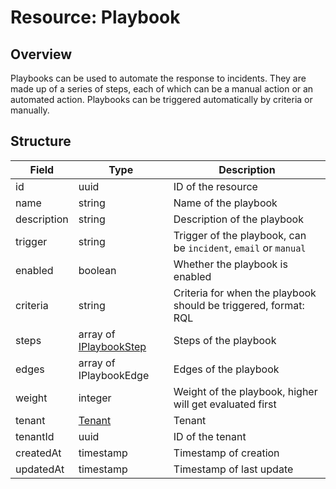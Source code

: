# Resource: Playbook

## Overview

Playbooks can be used to automate the response to incidents. They are made up of a series of steps, each of which can be a manual action or an automated action. Playbooks can be triggered automatically by criteria or manually.

## Structure

| Field       | Type                                               | Description                                                     |
| ----------- | -------------------------------------------------- | --------------------------------------------------------------- |
| id          | uuid                                               | ID of the resource                                              |
| name        | string                                             | Name of the playbook                                            |
| description | string                                             | Description of the playbook                                     |
| trigger     | string                                             | Trigger of the playbook, can be `incident`, `email` or `manual` |
| enabled     | boolean                                            | Whether the playbook is enabled                                 |
| criteria    | string                                             | Criteria for when the playbook should be triggered, format: RQL |
| steps       | array of [IPlaybookStep](/resources/iplaybookstep) | Steps of the playbook                                           |
| edges       | array of IPlaybookEdge                             | Edges of the playbook                                           |
| weight      | integer                                            | Weight of the playbook, higher will get evaluated first         |
| tenant      | [Tenant](/resources/tenant)                        | Tenant                                                          |
| tenantId    | uuid                                               | ID of the tenant                                                |
| createdAt   | timestamp                                          | Timestamp of creation                                           |
| updatedAt   | timestamp                                          | Timestamp of last update                                        |
